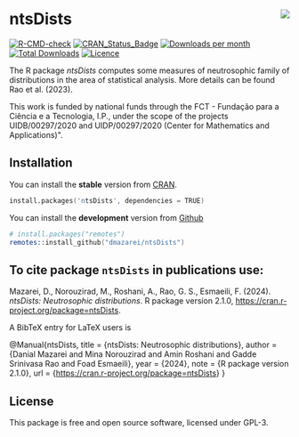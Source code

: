 # ntsDists <img src="man/figures/logo.png" align="right"/>

[![R-CMD-check](https://github.com/dmazarei/ntsDists/actions/workflows/R-CMD-check.yaml/badge.svg)](https://github.com/dmazarei/ntsDists/actions/workflows/R-CMD-check.yaml)
[![CRAN_Status_Badge](https://www.r-pkg.org/badges/version/ntsDists)](https://cran.r-project.org/package=ntsDists)
[![Downloads per
month](https://cranlogs.r-pkg.org/badges/ntsDists)](https://cran.r-project.org/package=ntsDists)
[![Total
Downloads](https://cranlogs.r-pkg.org/badges/grand-total/ntsDists)](https://cran.r-project.org/package=ntsDists)
[![Licence](https://img.shields.io/badge/licence-GPL--3-blue.svg)](https://www.gnu.org/licenses/gpl-3.0.en.html)

The R package *ntsDists* computes some measures of neutrosophic family
of distributions in the area of statistical analysis. More details can
be found Rao et al. (2023).

This work is funded by national funds through the FCT - Fundação para a
Ciência e a Tecnologia, I.P., under the scope of the projects
UIDB/00297/2020 and UIDP/00297/2020 (Center for Mathematics and
Applications)".

## Installation

You can install the **stable** version from
[CRAN](https://cran.r-project.org/package=ntsDists).

``` s
install.packages('ntsDists', dependencies = TRUE)
```

You can install the **development** version from
[Github](https://github.com/dmazarei/ntsDists)

``` s
# install.packages("remotes")
remotes::install_github("dmazarei/ntsDists")
```

## To cite package `ntsDists` in publications use:

Mazarei, D., Norouzirad, M., Roshani, A., Rao, G. S., Esmaeili, F. (2024). *ntsDists:
Neutrosophic distributions*. R package version 2.1.0,
<https://cran.r-project.org/package=ntsDists>.

A BibTeX entry for LaTeX users is

@Manual{ntsDists, title = {ntsDists: Neutrosophic distributions},
author = {Danial Mazarei and Mina Norouzirad and Amin Roshani and Gadde
Srinivasa Rao and Foad Esmaeili}, year = {2024}, note = {R package version 2.1.0}, url =
{<https://cran.r-project.org/package=ntsDists>} }

## License

This package is free and open source software, licensed under GPL-3.
